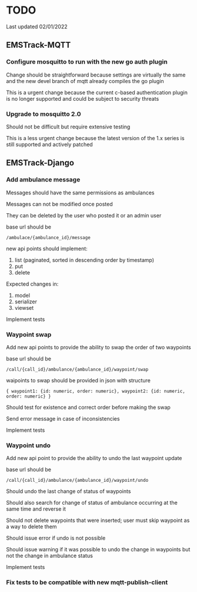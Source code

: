 # TODO

Last updated 02/01/2022

## EMSTrack-MQTT

### Configure mosquitto to run with the new go auth plugin  

Change should be straightforward because settings are virtually the same and the new devel branch of mqtt already compiles the go plugin

This is a urgent change because the current c-based authentication plugin is no longer supported and could be subject to security threats

### Upgrade to mosquitto 2.0

Should not be difficult but require extensive testing

This is a less urgent change because the latest version of the 1.x series is still supported and actively patched

## EMSTrack-Django

### Add ambulance message

Messages should have the same permissions as ambulances  

Messages can not be modified once posted

They can be deleted by the user who posted it or an admin user  

base url should be

    /ambulace/{ambulance_id}/message   

new api points should implement:

1. list (paginated, sorted in descending order by timestamp)
2. put
3. delete  
 
Expected changes in:

1. model
2. serializer
3. viewset
     
Implement tests

### Waypoint swap  

Add new api points to provide the ability to swap the order of two waypoints

base url should be

    /call/{call_id}/ambulance/{ambulance_id}/waypoint/swap  

waipoints to swap should be provided in json with structure  

    { waypoint1: {id: numeric, order: numeric}, waypoint2: {id: numeric, order: numeric} }

Should test for existence and correct order before making the swap

Send error message in case of inconsistencies

Implement tests

### Waypoint undo

Add new api point to provide the ability to undo the last waypoint update  

base url should be

    /call/{call_id}/ambulance/{ambulance_id}/waypoint/undo

Should undo the last change of status of waypoints  

Should also search for change of status of ambulance occurring at the same time and reverse it  

Should not delete waypoints that were inserted; user must skip waypoint as a way to delete them

Should issue error if undo is not possible

Should issue warning if it was possible to undo the change in waypoints but not the change in ambulance status

Implement tests

### Fix tests to be compatible with new mqtt-publish-client
